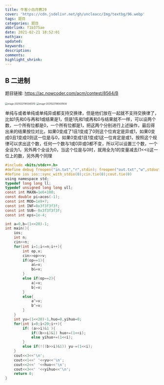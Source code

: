 ```yaml
---
title: 牛客小白月赛29
cover: 'https://cdn.jsdelivr.net/gh/uncleacc/Img/textbg/96.webp'
tags: 题目
categories: 题目
abbrlink: f1b375ae
date: 2021-02-21 18:52:01
mathjax:
updated:
keywords:
description:
comments:
highlight_shrink:
---
```


## B 二进制

题目链接: https://ac.nowcoder.com/acm/contest/8564/B

<img src="https://cdn.jsdelivr.net/gh/uncleacc/sucai_2/20210221185349.png" alt="image-20210221185340310" style="zoom: 50%;" />

<img src="https://cdn.jsdelivr.net/gh/uncleacc/sucai_2/20210221185433.png" alt="image-20210221185431834" style="zoom:50%;" />

单纯与或者单纯或单纯异或都支持交换律，但是他们放在一起就不支持交换律了，比如1先和0与再和1或结果是1，但是1先和1或再和0与结果就不一样，可以设两个数，一个所有位都是0，一个所有位都是1，把这两个分别进行上述操作，最后得出来的结果按位对比，如果0变成了1且1变成了0则这个位肯定是异或1，如果0变成0且1变成0则这一位是与0，如果0变成1且1变成1这一位肯定是或1，按照这个规律可以求出这个数，任何一个数与1或0异或0都不变，所以可以设置三个数，一个全设为1，另外两个全设为0，当这个位是与0时，就用全为1的变量减去(1<<i)这一位上的数，另外两个同理

```c
#include <bits/stdc++.h>
#define debug freopen("in.txt","r",stdin); freopen("out.txt","w",stdout)
#define ios ios::sync_with_stdio(0);cin.tie(0);cout.tie(0)
using namespace std;
typedef long long ll;
typedef unsigned long long ull;
const int MAXN=1e6+100;
const double pi=acos(-1);
const int MOD=1e9+7;
const int INF=0x3f3f3f3f;
const int SUB=-0x3f3f3f3f;
const int eps=1e-4;

int a=0,b=(1<<20)-1;
int main(){
	ios;
	int n;
	cin>>n;
	for(int i=1;i<=n;i++){
		int op,v;
		cin>>op>>v;
		if(op==1){
			a&=v;
			b&=v;
		}
		else if(op==2){
			a|=v;
			b|=v;
		}
		else{
			a^=v;
			b^=v;
		}
	}
	int yu=(1<<20)-1,huo=0,yihuo=0;
	for(int i=0;i<20;i++){
		if( (a>>i)&1 ){
			if((b>>i)&1) huo+=(1<<i);
			else yihuo+=(1<<i);
		}
		else if(!((b>>i)&1)) yu-=(1<<i);
	}
	cout<<3<<'\n';
	cout<<1<<' '<<yu<<'\n';
	cout<<2<<' '<<huo<<'\n';
	cout<<3<<' '<<yihuo<<'\n';
	return 0;
}
```

















